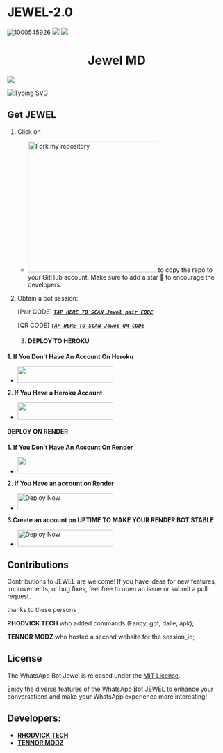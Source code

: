 # JEWEL-2.0



![1000545926](https://telegra.ph/file/d751fedddd7979aecd7a2.jpg)
<a><img src='https://i.imgur.com/LyHic3i.gif'/></a>
<a><img src='https://i.imgur.com/LyHic3i.gif'/></a>
 <h1 align="center">Jewel MD </h1>


<a><img src='https://i.imgur.com/LyHic3i.gif'/></a>

<a href="https://git.io/typing-svg"><img src="https://readme-typing-svg.demolab.com?font=Black+Ops+One&size=50&pause=1000&color=1BAFBAFF&center=true&width=910&height=100&lines=THANKS FOR CHOOSING +Jewel-MD;MULTI+DEVICE+WHATSAPP+BOT;CREATED+BY+GIDDY+TENNOR and Rhodvick+Tech;RELEASED+6.8.2024" alt="Typing SVG" /></a>


## Get JEWEL

1. Click on
  
    - <a href="https://GitHub.com/Tennormodz/Jewel-bot/fork"><img src="https://img.shields.io/badge/Fork%20My%20Repository-blue" alt="Fork my repository" width="300"></a>to copy the repo to your GitHub account. Make sure to add a star 🌟 to encourage the developers.

2. Obtain a bot session: 

   [Pair CODE]  ***[`TAP HERE TO SCAN Jewel pair CODE`](https://jewelpair-16bde1cc0bdf.herokuapp.com/pair)***
   
    [QR CODE]  ***[`TAP HERE TO SCAN Jewel QR CODE`](https://ibrahim-tech-qr-1-2-1.onrender.com/)***
   



    3. #### DEPLOY TO HEROKU 
**1. If You Don't Have An Account On Heroku**

- <a align="center"><a href="https://signup.heroku.com">
 <img src="https://img.shields.io/badge/Create%20Account%20Now-blue?style=for-the-badge&logo=heroku" width="220" height="38.45"/></a></p>
 
**2. If You Have a Heroku Account**
  - <a align="center"><a href="https://dashboard.heroku.com/new?button-url=https://github.com/Tennormodz/Jewel-Bot&template=https://github.com/Tennormodz/Jewel-Bot.git"> <img src="https://img.shields.io/badge/DEPLOY%20NOW-blue?style=for-the-badge&logo=heroku" width="220" height="38.45"/></a></p>
#### DEPLOY ON RENDER 
**1. If You Don't Have An Account On Render**
- <a href="https://dashboard.render.com/register"><img src="https://img.shields.io/badge/CREATE AN ACCOUNT NOW-h?color=red&style=for-the-badge&logo=msi" width="220" height="38.45"/></a></p>

**2. If You Have an account on Render**
- <a href="https://render.com"><img title="Deploy Now" src="https://img.shields.io/badge/DEPLOY NOW-h?color=red&style=for-the-badge&logo=msi" width="220" height="38.45"/></a></p>



**3.Create an account on UPTIME TO MAKE YOUR RENDER BOT STABLE**
- <a href="https://uptimerobot.com"><img title="Deploy Now" src="https://img.shields.io/badge/CREATE NOW-h?color=red&style=for-the-badge&logo=msi" width="220" height="38.45"/></a></p>




## Contributions

Contributions to JEWEL are welcome! If you have ideas for new features, improvements, or bug fixes, feel free to open an issue or submit a pull request. <br>

   thanks to these persons ;

   **RHODVICK TECH** who added commands (Fancy, gpt, dalle, apk); <br>

   **TENNOR MODZ** who hosted a second website for the session_id;

## License

The WhatsApp Bot Jewel is released under the [MIT License](https://opensource.org/licenses/MIT).

Enjoy the diverse features of the WhatsApp Bot JEWEL to enhance your conversations and make your WhatsApp experience more interesting!

## Developers:

- [**RHODVICK TECH**](https://github.com/Rhodvick)
- [**TENNOR MODZ**](https://github.com/Tennormodz)

